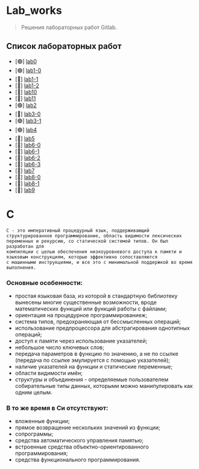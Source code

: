 # Lab_works
> Решения лабораторных работ Gitlab.
## Список лабораторных работ
- [&#128994;] [lab0]()
- [&#128994;] [lab1-0]()
- [&#x1F534;] [lab1-1]()
- [&#x1F534;] [lab1-2]()
- [&#x1F534;] [lab10]()
- [&#x1F534;] [lab11]()
- [&#128994;] [lab2]()
- [&#x1F534;] [lab3-0]()
- [&#128994;] [lab3-1]()
- [&#128994;] [lab4]()
- [&#x1F534;] [lab5]()
- [&#x1F534;] [lab6-0]()
- [&#x1F534;] [lab6-1]()
- [&#x1F534;] [lab6-2]()
- [&#x1F534;] [lab6-3]()
- [&#x1F534;] [lab7]()
- [&#x1F534;] [lab8-0]()
- [&#x1F534;] [lab8-1]()
- [&#x1F534;] [lab9]()

# C
```
C - это императивный процедурный язык, поддерживающий структурированное программирование, область видимости лексических
переменных и рекурсию, со статической системой типов. Он был разработан для
компиляции с целью обеспечения низкоуровневого доступа к памяти и языковым конструкциям, которые эффективно сопоставляются
с машинными инструкциями, и все это с минимальной поддержкой во время выполнения.
```
### Основные особенности:
* простая языковая база, из которой в стандартную библиотеку вынесены многие существенные возможности, вроде математических функций или функций работы с файлами;
* ориентация на процедурное программированиеж;
* система типов, предохраняющая от бессмысленных операций;
* использование предпроцессора для абстрагирования однотипных операций;
* доступ к памяти через использование указателей;
* небольшое число ключевых слов;
* передача параметров в функцию по значению, а не по ссылке (передача по ссылке эмулируется с помощью указателей);
* наличие указателей на функции и статические переменные;
* области видимости имён;
* структуры и объединения - определяемые пользователем собирательные типы данных, которыми можно манипулировать как одним целым.
### В то же время в Си отсутствуют:
* вложенные функции;
* прямое возвращение нескольких значений из функции;
* сопрограммы;
* средства автоматического управления памятью;
* встроенные средства объектно-ориентированного программирования;
* средства функционального программирования.
